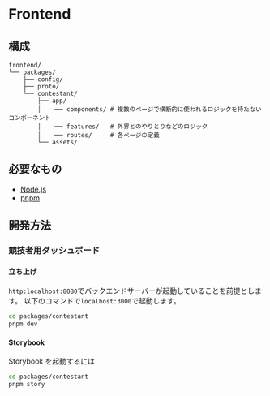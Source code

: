 # Frontend

## 構成

```
frontend/
└── packages/
    ├── config/
    ├── proto/
    └── contestant/
        ├── app/
        │   ├── components/ # 複数のページで横断的に使われるロジックを持たないコンポーネント
        │   ├── features/   # 外界とのやりとりなどのロジック
        │   └── routes/     # 各ページの定義
        └── assets/
```

## 必要なもの

- [Node.js](https://nodejs.org)
- [pnpm](https://pnpm.io)

## 開発方法

### 競技者用ダッシュボード

#### 立ち上げ

`http:localhost:8080`でバックエンドサーバーが起動していることを前提とします。
以下のコマンドで`localhost:3000`で起動します。

```sh
cd packages/contestant
pnpm dev
```

#### Storybook

Storybook を起動するには
```sh
cd packages/contestant
pnpm story
```
